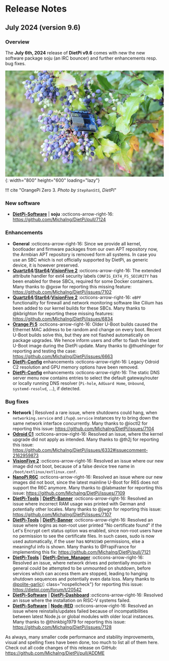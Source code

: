 # Release Notes

## July 2024 (version 9.6)

### Overview

The **July 6th, 2024** release of **DietPi v9.6** comes with new the new software package soju (an IRC bouncer) and further enhancements resp. bug fixes.

![OrangePi Zero 3 on ilex](../assets/images/dietpi-release-v9_06.jpg){: width="800" height="600" loading="lazy"}

!!! cite "OrangePi Zero 3. *Photo by `StephanStS`, DietPi*"

### New software

- [**DietPi-Software**](../dietpi_tools/software_installation.md#dietpi-software) | **soju** :octicons-arrow-right-16: <https://github.com/MichaIng/DietPi/pull/7124>

### Enhancements

- **General** :octicons-arrow-right-16: Since we provide all kernel, bootloader and firmware packages from our own APT repository now, the Armbian APT repository is removed form all systems. In case you use an SBC which is not officially supported by DietPi, as generic device, it is however preserved.
- [**Quartz64**](../hardware.md#pine64)/[**Star64**](../hardware.md#pine64_1)/[**VisionFive 2**](../hardware.md#starfive) :octicons-arrow-right-16: The extended attribute handler for ext4 security labels `CONFIG_EXT4_FS_SECURITY` has been enabled for these SBCs, required for some Docker containers. Many thanks to @gxsw for reporting this missing feature: <https://github.com/MichaIng/DietPi/issues/7102>
- [**Quartz64**](../hardware.md#pine64)/[**Star64**](../hardware.md#pine64_1)/[**VisionFive 2**](../hardware.md#starfive) :octicons-arrow-right-16: `eBPF` functionality for firewall and network monitoring software like Cilium has been added to our kernel builds for these SBCs. Many thanks to @kbrighton for reporting these missing features: <https://github.com/MichaIng/DietPi/issues/6834>
- [**Orange Pi 5**](../hardware.md#orange-pi-series) :octicons-arrow-right-16: Older U-Boot builds caused the Ethernet MAC address to be random and change on every boot. Recent U-Boot builds solve this, but they are not flashed automatically on package upgrades. We hence inform users and offer to flash the latest U-Boot image during the DietPi update. Many thanks to @thuehlinger for reporting and testing the case: <https://github.com/MichaIng/DietPi/issues/6663>
- [**DietPi-Config**](../dietpi_tools/system_configuration.md/#dietpi-config) enhancements :octicons-arrow-right-16: Legacy Odroid C2 resolution and GPU memory options have been removed.
- [**DietPi-Config**](../dietpi_tools/system_configuration.md/#dietpi-config) enhancements :octicons-arrow-right-16: The static DNS server menu now contains entries to select the default gateway/router or locally running DNS resolver (`Pi-hole`, `AdGuard Home`, `Unbound`, `systemd-resolvd`, ...), if detected.

### Bug fixes

- **Network** | Resolved a rare issue, where shutdowns could hang, when `networking.service` and `ifup@.service` instances try to bring down the same network interface concurrently. Many thanks to @ioctl2 for reporting this issue: <https://github.com/MichaIng/DietPi/issues/7104>
- [**Odroid C1**](../hardware.md#odroid) :octicons-arrow-right-16: Resolved an issue, where the kernel upgrade did not apply as intended. Many thanks to @th2j for reporting this issue: <https://github.com/MichaIng/DietPi/issues/6332#issuecomment-2162959873>
- [**VisionFive 2**](../hardware.md#starfive) :octicons-arrow-right-16:  Resolved an issue where our new image did not boot, because of a false device tree name in `/boot/extlinux/extlinux.conf`.
- [**NanoPi R6C**](../hardware.md#nanopi-series-friendlyelec) :octicons-arrow-right-16: Resolved an issue where our new images did not boot, since the latest mainline U-Boot for R6S does not support the R6C anymore. Many thanks to @labmaster for reporting this issue: <https://github.com/MichaIng/DietPi/issues/7109>
- [**DietPi-Tools**](../dietpi_tools.md) | [**DietPi-Banner**](../dietpi_tools/misc_tools.md#dietpi-banner) :octicons-arrow-right-16: Resolved an issue where incorrect RAM usage was printed with German and potentially other locales. Many thanks to @jwgn for reporting this issue: <https://github.com/MichaIng/DietPi/issues/7107>
- [**DietPi-Tools**](../dietpi_tools.md) | [**DietPi-Banner**](../dietpi_tools/misc_tools.md#dietpi-banner) :octicons-arrow-right-16: Resolved an issue where logins as non-root user printed "No certificate found" if the Let's Encrypt cert status option was enabled, since non-root users have no permission to see the certificate files. In such cases, sudo is now used automatically, if the user has `NOPASSWD` permissions, else a meaningful info is shown. Many thanks to @FrapiFrance for implementing this fix: <https://github.com/MichaIng/DietPi/pull/7121>
- [**DietPi-Tools**](../dietpi_tools.md) | [**DietPi-Drive_Manager**](../dietpi_tools/system_configuration.md#dietpi-drive-manager) :octicons-arrow-right-16: Resolved an issue, where network drives and potentially mounts in general could be attempted to be unmounted on shutdown, before services which can access them are stopped, leading to hanging shutdown sequences and potentially even data loss. Many thanks to [@polite-garlic](https://dietpi.com/forum/u/polite-garlic){: class="nospellcheck"} for reporting this issue: <https://dietpi.com/forum/t/20542>
- [**DietPi-Software**](../dietpi_tools/software_installation.md#dietpi-software) | [**DietPi-Dashboard**](../software/system_stats.md#dietpi-dashboard) :octicons-arrow-right-16: Resolved an issue where the installation on RISC-V systems failed.
- [**DietPi-Software**](../dietpi_tools/software_installation.md#dietpi-software) |  [**Node-RED**](../software/hardware_projects.md#node-red) :octicons-arrow-right-16: Resolved an issue where reinstalls/updates failed because of incompatibilities between latest Node.js or global modules with older local instances. Many thanks to @thinkbig1979 for reporting this issue: <https://github.com/MichaIng/DietPi/issues/7128>

As always, many smaller code performance and stability improvements, visual and spelling fixes have been done, too much to list all of them here. Check out all code changes of this release on GitHub: <https://github.com/MichaIng/DietPi/pull/ADDME>
